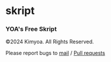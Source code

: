 # skript

### YOA's Free Skript
©2024 Kimyoa. All Rights Reserved.

Please report bugs to [mail](mailto:biz@kimyoa.com) / [Pull requests](docs/pulls)
